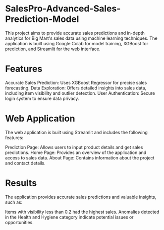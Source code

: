 # SalesPro-Advanced-Sales-Prediction-Model
This project aims to provide accurate sales predictions and in-depth analytics for Big Mart's sales data using machine learning techniques.
The application is built using Google Colab for model training, XGBoost for prediction, and Streamlit for the web interface.
# Features
Accurate Sales Prediction: Uses XGBoost Regressor for precise sales forecasting.
Data Exploration: Offers detailed insights into sales data, including item visibility and outlier detection.
User Authentication: Secure login system to ensure data privacy.

# Web Application
The web application is built using Streamlit and includes the following features:

Prediction Page: Allows users to input product details and get sales predictions.
Home Page: Provides an overview of the application and access to sales data.
About Page: Contains information about the project and contact details.

# Results
The application provides accurate sales predictions and valuable insights, such as:

Items with visibility less than 0.2 had the highest sales.
Anomalies detected in the Health and Hygiene category indicate potential issues or opportunities.
